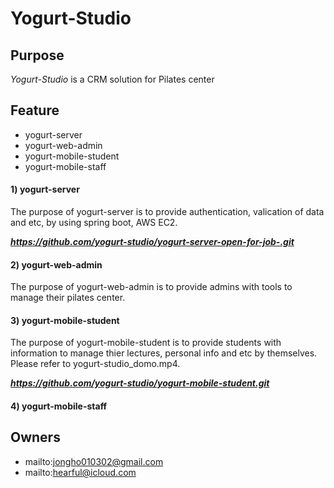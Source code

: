 # Yogurt-Studio

## Purpose

_Yogurt-Studio_ is a CRM solution for Pilates center

## Feature

- yogurt-server
- yogurt-web-admin
- yogurt-mobile-student
- yogurt-mobile-staff

#### 1) yogurt-server

The purpose of yogurt-server is to provide authentication, valication of data and etc, by using spring boot, AWS EC2.

***https://github.com/yogurt-studio/yogurt-server-open-for-job-.git***

#### 2) yogurt-web-admin

The purpose of yogurt-web-admin is to provide admins with tools to manage their pilates center.

#### 3) yogurt-mobile-student

The purpose of yogurt-mobile-student is to provide students with information to manage thier lectures, personal info and etc by themselves.
Please refer to yogurt-studio_domo.mp4.

***https://github.com/yogurt-studio/yogurt-mobile-student.git***

#### 4) yogurt-mobile-staff

## Owners

- mailto:jongho010302@gmail.com
- mailto:hearful@icloud.com
